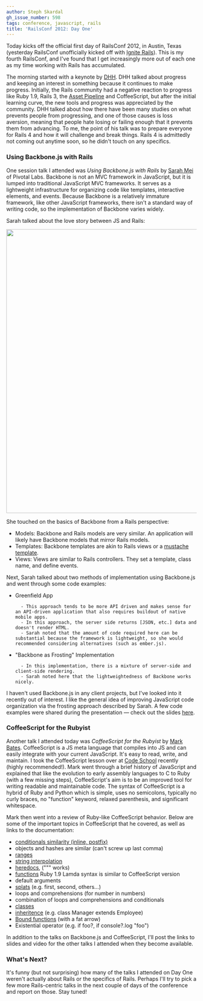```yaml
---
author: Steph Skardal
gh_issue_number: 598
tags: conference, javascript, rails
title: 'RailsConf 2012: Day One'
---
```




Today kicks off the official first day of RailsConf 2012, in Austin, Texas (yesterday RailsConf unofficially kicked off with [Ignite Rails](http://railsconf.austinonrails.org/ignite)). This is my fourth RailsConf, and I've found that I get increasingly more out of each one as my time working with Rails has accumulated.

The morning started with a keynote by [DHH](http://en.wikipedia.org/wiki/David_Heinemeier_Hansson). DHH talked about progress and keeping an interest in something because it continues to make progress. Initially, the Rails community had a negative reaction to progress like Ruby 1.9, Rails 3, the [Asset Pipeline](http://guides.rubyonrails.org/asset_pipeline.html) and CoffeeScript, but after the initial learning curve, the new tools and progress was appreciated by the community. DHH talked about how there have been many studies on what prevents people from progressing, and one of those causes is loss aversion, meaning that people hate losing or failing enough that it prevents them from advancing. To me, the point of his talk was to prepare everyone for Rails 4 and how it will challenge and break things. Rails 4 is admittedly not coming out anytime soon, so he didn't touch on any specifics.

### Using Backbone.js with Rails

One session talk I attended was *Using Backbone.js with Rails* by [Sarah Mei](http://sarahmei.com/) of Pivotal Labs. Backbone is not an MVC framework in JavaScript, but it is lumped into traditional JavaScript MVC frameworks. It serves as a lightweight infrastructure for organizing code like templates, interactive elements, and events. Because Backbone is a relatively immature framework, like other JavaScript frameworks, there isn't a standard way of writing code, so the implementation of Backbone varies widely.

Sarah talked about the love story between JS and Rails:

<img border="0" src="/blog/2012/04/23/railsconf-2012-day-one/image-0.jpeg" width="750"/>

She touched on the basics of Backbone from a Rails perspective:

- Models: Backbone and Rails models are very similar. An application will likely have Backbone models that mirror Rails models.
- Templates: Backbone templates are akin to Rails views or a [mustache template](http://mustache.github.com/).
- Views: Views are similar to Rails controllers. They set a template, class name, and define events.

Next, Sarah talked about two methods of implementation using Backbone.js and went through some code examples:

- Greenfield App

        - This approach tends to be more API driven and makes sense for an API-driven application that also requires buildout of native mobile apps.
        - In this approach, the server side returns [JSON, etc.] data and doesn't render HTML.
        - Sarah noted that the amount of code required here can be substantial because the framework is lightweight, so she would recommended considering alternatives (such as ember.js).

- "Backbone as Frosting" Implementation

        - In this implementation, there is a mixture of server-side and client-side rendering.
        - Sarah noted here that the lightweightedness of Backbone works nicely.

I haven't used Backbone.js in any client projects, but I've looked into it recently out of interest. I like the general idea of improving JavaScript code organization via the frosting approach described by Sarah. A few code examples were shared during the presentation — check out the slides [here](http://speakerdeck.com/u/sarahmei/p/using-backbonejs-with-rails).

### CoffeeScript for the Rubyist

 

Another talk I attended today was *CoffeeScript for the Rubyist* by [Mark Bates](http://metabates.com/). CoffeeScript is a JS meta language
that compiles into JS and can easily integrate with your current JavaScript. It's easy to read, write, and maintain.
I took the CoffeeScript lesson over at [Code School](http://codeschool.com/) recently (highly recommended!). Mark went through a brief history of JavaScript and explained that like
the evolution to early assembly languages to C to Ruby (with a few missing steps), CoffeeScript's aim is to
be an improved tool for writing readable and maintainable code. The syntax of CoffeeScript is 
a hybrid of Ruby and Python which is simple, uses no semicolons, typically no curly braces, no "function"
keyword, relaxed parenthesis, and significant whitespace.

Mark then went into a review of Ruby-like CoffeeScript behavior. Below are some of the important topics in CoffeeScript that he covered, as well as links to the documentation:

- [conditionals similarity (inline, postfix)](http://coffeescript.org/#conditionals)
- objects and hashes are similar (can't screw up last comma)
- [ranges](http://coffeescript.org/#slices)
- [string interpolation](http://coffeescript.org/#strings)
- [heredocs](http://coffeescript.org/#strings), (""" works)
- [functions](http://coffeescript.org/#literals) Ruby 1.9 Lamda syntax is similar to CoffeeScript version
- default arguments
- [splats](http://coffeescript.org/#splats) (e.g. first, second, others...)
- loops and comprehensions (for number in numbers)
- combination of loops and comprehensions and conditionals
- [classes](http://coffeescript.org/#classes)
- [inheritence](http://coffeescript.org/#classes) (e.g. class Manager extends Employee)
- [Bound functions](http://coffeescript.org/#fat_arrow) (with a fat arrow)
- Existential operator (e.g. if foo?, if console?.log "foo")

In addition to the talks on Backbone.js and CoffeeScript, I'll post the links to slides and video for the other talks I attended when they become available.

### What's Next?

It's funny (but not surprising) how many of the talks I attended on Day One weren't actually about Rails or the specifics of Rails. Perhaps I'll try to pick a few more Rails-centric talks in the next couple of days of the conference and report on those. Stay tuned!


